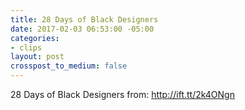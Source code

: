 ```yaml
---
title: 28 Days of Black Designers
date: 2017-02-03 06:53:00 -05:00
categories:
- clips
layout: post
crosspost_to_medium: false
---
```


28 Days of Black Designers
from: http://ift.tt/2k4ONgn